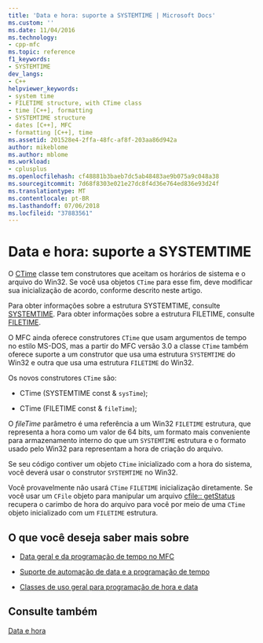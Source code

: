 ```yaml
---
title: 'Data e hora: suporte a SYSTEMTIME | Microsoft Docs'
ms.custom: ''
ms.date: 11/04/2016
ms.technology:
- cpp-mfc
ms.topic: reference
f1_keywords:
- SYSTEMTIME
dev_langs:
- C++
helpviewer_keywords:
- system time
- FILETIME structure, with CTime class
- time [C++], formatting
- SYSTEMTIME structure
- dates [C++], MFC
- formatting [C++], time
ms.assetid: 201528e4-2ffa-48fc-af8f-203aa86d942a
author: mikeblome
ms.author: mblome
ms.workload:
- cplusplus
ms.openlocfilehash: cf48881b3baeb7dc5ab48483ae9b075a9c048a38
ms.sourcegitcommit: 7d68f8303e021e27dc8f4d36e764ed836e93d24f
ms.translationtype: MT
ms.contentlocale: pt-BR
ms.lasthandoff: 07/06/2018
ms.locfileid: "37883561"
---
```

# <a name="date-and-time-systemtime-support"></a>Data e hora: suporte a SYSTEMTIME
O [CTime](../atl-mfc-shared/reference/ctime-class.md) classe tem construtores que aceitam os horários de sistema e o arquivo do Win32. Se você usa objetos `CTime` para esse fim, deve modificar sua inicialização de acordo, conforme descrito neste artigo.  
  
 Para obter informações sobre a estrutura SYSTEMTIME, consulte [SYSTEMTIME](../mfc/reference/systemtime-structure1.md). Para obter informações sobre a estrutura FILETIME, consulte [FILETIME](../mfc/reference/filetime-structure.md).  
  
 O MFC ainda oferece construtores `CTime` que usam argumentos de tempo no estilo MS-DOS, mas a partir do MFC versão 3.0 a classe `CTime` também oferece suporte a um construtor que usa uma estrutura `SYSTEMTIME` do Win32 e outra que usa uma estrutura `FILETIME` do Win32.  
  
 Os novos construtores `CTime` são:  
  
-   CTime (SYSTEMTIME const & `sysTime`);  
  
-   CTime (FILETIME const & `fileTime`);  
  
 O *fileTime* parâmetro é uma referência a um Win32 `FILETIME` estrutura, que representa a hora como um valor de 64 bits, um formato mais conveniente para armazenamento interno do que um `SYSTEMTIME` estrutura e o formato usado pelo Win32 para representam a hora de criação do arquivo.  
  
 Se seu código contiver um objeto `CTime` inicializado com a hora do sistema, você deverá usar o construtor `SYSTEMTIME` no Win32.  
  
 Você provavelmente não usará `CTime` `FILETIME` inicialização diretamente. Se você usar um `CFile` objeto para manipular um arquivo [cfile:: getStatus](../mfc/reference/cfile-class.md#getstatus) recupera o carimbo de hora do arquivo para você por meio de uma `CTime` objeto inicializado com um `FILETIME` estrutura.  
  
## <a name="what-do-you-want-to-know-more-about"></a>O que você deseja saber mais sobre  
  
-   [Data geral e da programação de tempo no MFC](../atl-mfc-shared/date-and-time.md)  
  
-   [Suporte de automação de data e a programação de tempo](../atl-mfc-shared/date-and-time-automation-support.md)  
  
-   [Classes de uso geral para programação de hora e data](../atl-mfc-shared/date-and-time-general-purpose-classes.md)  
  
## <a name="see-also"></a>Consulte também  
 [Data e hora](../atl-mfc-shared/date-and-time.md)

